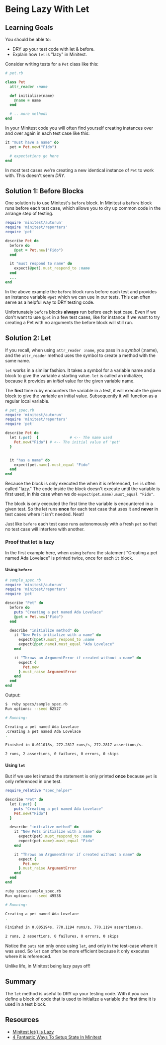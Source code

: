 # Being Lazy With Let

## Learning Goals

You should be able to:

- DRY up your test code with let & before.
- Explain how `let` is "lazy" in Minitest.

Consider writing tests for a `Pet` class like this:

```ruby
# pet.rb

class Pet
  attr_reader :name

  def initialize(name)
    @name = name
  end

  # .. more methods
end
```

In your Minitest code you will often find yourself creating instances over and over again in each test case like this:

```ruby
it "must have a name" do
  pet = Pet.new("Fido")

  # expectations go here
end
```

In most test cases we're creating a new identical instance of `Pet` to work with.  This doesn't seem *DRY*.

## Solution 1:  Before Blocks

One solution is to use Minitest's `before` block.  In Minitest a `before` block runs before each test case, which allows you to dry up common code in the arrange step of testing.

```ruby
require 'minitest/autorun'
require 'minitest/reporters'
require 'pet'

describe Pet do
  before do
    @pet = Pet.new("Fido")
  end

  it "must respond to name" do
    expect(@pet).must_respond_to :name
  end
  ...
end
```

In the above example the `before` block runs before each test and provides an instance variable `@pet` which we can use in our tests.  This can often serve as a helpful way to DRY testing code.

Unfortunately `before` blocks **always** run before each test case.  Even if we don't want to use `@pet` in a few test cases, like for instance if we want to try creating a Pet with no arguments the before block will still run.

## Solution 2: Let

If you recall, when using `attr_reader :name`, you pass in a _symbol_ (:name), and the `attr_reader` method uses the symbol to create a method with the same name.  

`let` works in a similar fashion.  It takes a symbol for a variable name and a block to give the variable a starting value.  `let` is called an initializer, because it provides an _initial_ value for the given variable name.

The **first** time ruby encounters the variable in a test, it will execute the given block to give the variable an initial value.  Subsequently it will function as a regular local variable.

```ruby
# pet_spec.rb
require 'minitest/autorun'
require 'minitest/reporters'
require 'pet'

describe Pet do
  let (:pet)  {              # <-- The name used
    Pet.new("Fido") # <-- The initial value of 'pet'
  }


  it "has a name" do
    expect(pet.name).must_equal "Fido"
  end
end
```

Because the block is only executed the when it is referenced, `let` is often called "lazy."  The code inside the block doesn't execute until the variable is first used, in this case when we do `expect(pet.name).must_equal "Fido"`.

The block is only executed the first time the variable is encountered in a given test.  So the let runs **once** for each test case that uses it and **never** in test cases where it isn't needed.  Neat!

Just like `before` each test case runs autonomously with a fresh `pet` so that no test case will interfere with another.

### Proof that let is lazy

In the first example here, when using `before` the statement "Creating a pet named Ada Lovelace" is printed twice, once for each `it` block.

#### Using `before`

```ruby
# sample_spec.rb
require 'minitest/autorun'
require 'minitest/reporters'
require 'pet'

describe "Pet" do
  before do
    puts "Creating a pet named Ada Lovelace"
    @pet = Pet.new("Fido")
  end

  describe "initialize method" do
    it "New Pets initialize with a name" do
      expect(@pet).must_respond_to :name
      expect(@pet.name).must_equal "Ada Lovelace"
    end

    it "Throws an ArgumentError if created without a name" do
      expect {
        Pet.new
      }.must_raise ArgumentError
    end
  end
end
```
Output:

```bash
$  ruby specs/sample_spec.rb
Run options: --seed 62527

# Running:

Creating a pet named Ada Lovelace
.Creating a pet named Ada Lovelace
.

Finished in 0.011018s, 272.2817 runs/s, 272.2817 assertions/s.

2 runs, 2 assertions, 0 failures, 0 errors, 0 skips
```

#### Using `let`

But if we use let instead the statement is only printed **once** because `pet` is only referenced in one test.

```ruby
require_relative "spec_helper"

describe "Pet" do
  let (:pet) {
    puts "Creating a pet named Ada Lovelace"
    Pet.new("Fido")
  }

  describe "initialize method" do
    it "New Pets initialize with a name" do
      expect(pet).must_respond_to :name
      expect(pet.name).must_equal "Fido"
    end

    it "Throws an ArgumentError if created without a name" do
      expect {
        Pet.new
      }.must_raise ArgumentError
    end
  end
end
```

```bash
ruby specs/sample_spec.rb
Run options: --seed 49538

# Running:

Creating a pet named Ada Lovelace
.

Finished in 0.005194s, 770.1194 runs/s, 770.1194 assertions/s.

2 runs, 2 assertions, 0 failures, 0 errors, 0 skips
```

Notice the `puts` ran only once using `let`, and only in the test-case where it was used.  So `let` can often be more efficient because it only executes where it is referenced.

Unlike life, in Minitest being lazy pays off!

## Summary

The `let` method is useful to DRY up your testing code.  With it you can define a block of code that is used to initialize a variable the first time it is used in a test block.

## Resources
-  [Minitest let() is Lazy](http://ruby-journal.com/minitest-let-is-lazy/)
-  [4 Fantastic Ways To Setup State In Minitest](https://chriskottom.com/blog/2014/10/4-fantastic-ways-to-set-up-state-in-minitest/)
